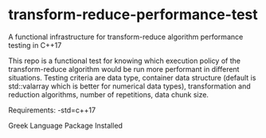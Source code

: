 # transform-reduce-performance-test
A functional infrastructure for transform-reduce algorithm performance testing in C++17

This repo is a functional test for knowing which execution policy of the transform-reduce algorithm would be run more performant in different situations.
Testing criteria are data type, container data structure (default is std::valarray which is better for numerical data types), transformation and reduction algorithms, number of repetitions, data chunk size.

Requirements:
  -std=c++17
  
  Greek Language Package Installed
